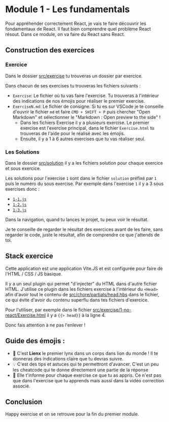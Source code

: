 # Module 1 - Les fundamentals

Pour appréhender correctement React, je vais te faire découvrir les fondamentaux de React.
Il faut bien comprendre quel problème React résout. Dans ce module, on va faire du React
sans React.

## Construction des exercices

### Exercice

Dans le dossier [src/exercise](src/exercise) tu trouveras un dossier par exercice.

Dans chacun de ses exercises tu trouveras les fichiers suivants :

- `Exercise`: Le fichier où tu vas faire l'exercise. Tu trouveras à l'intérieur des indications
  de nos émojis pour réaliser le premier exercise.
- `ExerciseN.md`: Le fichier de consigne. Si tu es sur VSCode je te conseille d'ouvrir le
  fichier `md` et faire `CMD + SHIFT + P` puis chercher "Open Markdown" et sélectionner le
  "Markdown : Open preview to the side" !
  - Dans les fichiers Exercise il y a plusieurs exercise. Le premier exercise est l'exercise
    principal, dans le fichier `Exercise.html` tu trouveras de l'aide pour le réalisé avec les émojis.
  - Ensuite, il y a 1 à 6 autres exercises que tu vas réaliser seul.

### Les Solutions

Dans le dossier [src/solution](src/solution) il y a les fichiers solution pour chaque exercice et sous exercice.

Les solutions pour l'exercise `1` sont dans le fichier `solution` préfixé par `1` puis le numéro
du sous exercise. Par exemple dans l'exercise `1` il y a 3 sous exercises donc :

- [`1-1.js`](src/solution/1-1.js)
- [`1-2.js`](src/solution/1-2.js)
- [`1-3.js`](src/solution/1-3.js)

Dans la navigation, quand tu lances le projet, tu peux voir le résultat.

Je te conseille de regarder le résultat des exercices avant de les faire, sans regarder le code,
juste le résultat, afin de comprendre ce que j'attends de toi.

## Stack exercice

Cette application est une application Vite.JS et est configurée pour faire de
l'HTML / CSS / JS basique.

Il y a un seul plugin qui permet "d'injecter" du HTML dans d'autre fichier HTML.
J'utilise ce plugin dans les fichiers exercise à l'intérieur du `<Head>` afin
d'avoir tout le contenu de [src/chore/partials/head.hbs](src/chore/partials/head.hbs)
dans le fichier, ce qui évite d'avoir du contenu superflu dans tes fichiers d'exercice.

Pour l'utiliser, par exemple dans le fichier [src/exercise/1-no-react/Exercise.html](src/exercise/1-no-react/Exercise.html)
il y a `{{> head}}` à la ligne 4.

Donc fais attention à ne pas l'enlever !

## Guide des émojis :

- 🦁 C'est **Lienx** le premier lynx dans un corps dans lion du monde ! Il te donneras
  des indications claire que tu devras suivre.
- 💡 C'est des tips et astuces qui te permettront d'avancer. C'est un peu les cheatcode
  qui te donne directement une partie de la réponse
- 💌 Elle t'informe pour chaque exercise ce que tu as appris. Ce n'est pas que dans
  l'exercise que tu apprends mais aussi dans la vidéo correction associé.

## Conclusion

Happy exercise et on se retrouve pour la fin du premier module.
